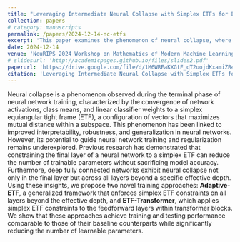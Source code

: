 ```yaml
---
title: "Leveraging Intermediate Neural Collapse with Simplex ETFs for Efficient Deep Neural Networks"
collection: papers
# category: manuscripts
permalink: /papers/2024-12-14-nc-etfs
excerpt: 'This paper examines the phenomenon of neural collapse, where network activations, class means, and linear classifier weights converge to a simplex equiangular tight frame (ETF) during training, enhancing interpretability, robustness, and generalization. Building on findings that neural collapse extends beyond the final layer in fully connected networks, the authors propose two novel methods: Adaptive-ETF, which enforces simplex ETF constraints across all layers beyond a certain depth, and ETF-Transformer, which applies these constraints to feedforward layers in transformer blocks. Both methods maintain performance while significantly reducing trainable parameters, offering efficient alternatives for network training and regularization.'
date: 2024-12-14
venue: 'NeuRIPS 2024 Workshop on Mathematics of Modern Machine Learning'
# slidesurl: 'http://academicpages.github.io/files/slides2.pdf'
paperurl: 'https://drive.google.com/file/d/1M6WREaKXGtF_qT2uojdKxamiZR4DCpQG'
citation: 'Leveraging Intermediate Neural Collapse with Simplex ETFs for Efficient Deep Neural Networks (2024). Emily Liu. NeurIPS 2024 Workshop on Mathematics of Modern Machine Learning.'
---
```

  Neural collapse is a phenomenon observed during the terminal phase of neural network training, characterized by the convergence of network activations, class means, and linear classifier weights to a simplex equiangular tight frame (ETF), a configuration of vectors that maximizes mutual distance within a subspace. This phenomenon has been linked to improved interpretability, robustness, and generalization in neural networks. However, its potential to guide neural network training and regularization remains underexplored. Previous research has demonstrated that constraining the final layer of a neural network to a simplex ETF can reduce the number of trainable parameters without sacrificing model accuracy. Furthermore, deep fully connected networks exhibit neural collapse not only in the final layer but across all layers beyond a specific effective depth. Using these insights, we propose two novel training approaches: **Adaptive-ETF**, a generalized framework that enforces simplex ETF constraints on all layers beyond the effective depth, and **ETF-Transformer**, which applies simplex ETF constraints to the feedforward layers within transformer blocks. We show that these approaches achieve training and testing performance comparable to those of their baseline counterparts while significantly reducing the number of learnable parameters.
